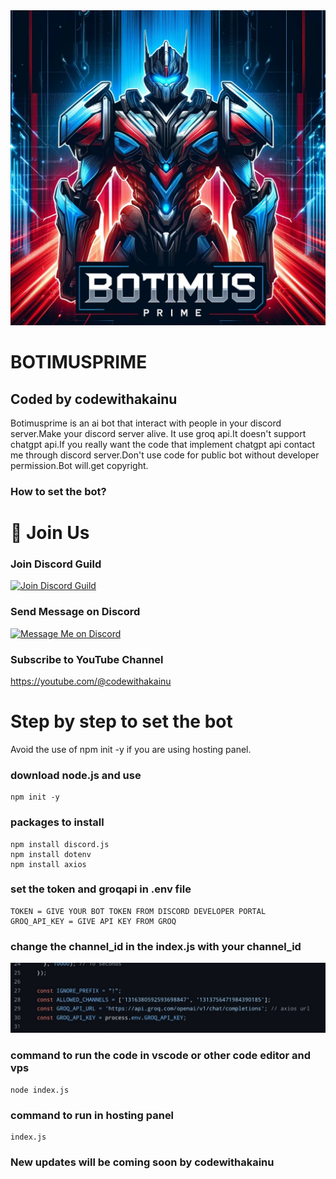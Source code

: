 <img src="assetsforgithub/IMG_20241227_194716.jpg">

<h1>BOTIMUSPRIME</h1>
<h2>Coded by codewithakainu</h2>

Botimusprime is an ai bot that interact with people in your discord server.Make your discord server alive.
It use groq api.It doesn't support chatgpt api.If you really want the code that implement chatgpt api contact me through discord server.Don't use code for public bot without developer permission.Bot will.get copyright.

### How to set the bot?

# 🚀 Join Us

### Join Discord Guild
[![Join Discord Guild](https://img.shields.io/badge/🚀%20Join-Discord-5865F2?style=for-the-badge)](https://discord.gg/NyXh5VdreU)

### Send Message on Discord
[![Message Me on Discord](https://img.shields.io/badge/✉️%20Message-Me%20on%20Discord-5865F2?style=for-the-badge)](https://discord.gg/buJTr4ua)

### Subscribe to YouTube Channel
https://youtube.com/@codewithakainu

<h1>Step by step to set the bot</h1>

Avoid the use of npm init -y if you are using hosting panel.

### download node.js and use
    npm init -y
    
### packages to install
    npm install discord.js
    npm install dotenv
    npm install axios

### set the token and groqapi in .env file
    TOKEN = GIVE YOUR BOT TOKEN FROM DISCORD DEVELOPER PORTAL
    GROQ_API_KEY = GIVE API KEY FROM GROQ 

### change the channel_id in the index.js with your channel_id

<img src="assetsforgithub/IMG_20241227_181238.jpg" />


### command to run the code in vscode or other code editor and vps
    node index.js

### command to run in hosting panel
    index.js
### New updates will be coming soon by codewithakainu 
